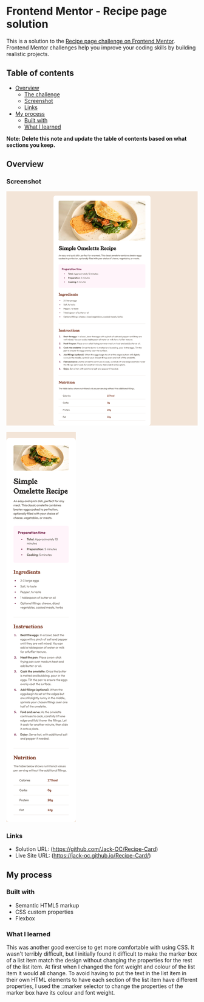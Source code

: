 # Frontend Mentor - Recipe page solution

This is a solution to the [Recipe page challenge on Frontend Mentor](https://www.frontendmentor.io/challenges/recipe-page-KiTsR8QQKm). Frontend Mentor challenges help you improve your coding skills by building realistic projects. 

## Table of contents

- [Overview](#overview)
  - [The challenge](#the-challenge)
  - [Screenshot](#screenshot)
  - [Links](#links)
- [My process](#my-process)
  - [Built with](#built-with)
  - [What I learned](#what-i-learned)

**Note: Delete this note and update the table of contents based on what sections you keep.**

## Overview

### Screenshot

![Desktop View](./screenshots/Desktop-View.png)

![Mobile View](./screenshots/Mobile-View.png)


### Links

- Solution URL: (https://github.com/Jack-OC/Recipe-Card)
- Live Site URL: (https://jack-oc.github.io/Recipe-Card/)

## My process

### Built with

- Semantic HTML5 markup
- CSS custom properties
- Flexbox


### What I learned

This was another good exercise to get more comfortable with using CSS. It wasn't terribly difficult, but I initially found it difficult to make the marker box of a list item match the design without changing the properties for the rest of the list item. At first when I changed the font weight and colour of the list item it would all change. To avoid having to put the text in the list item in their own HTML elements to have each section of the list item have different properties, I used the ::marker selector to change the properties of the marker box have its colour and font weight.
